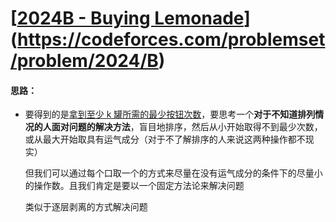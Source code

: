 # [[2024B - Buying Lemonade](https://codeforces.com/problemset/problem/2024/B)](https://codeforces.com/problemset/problem/2024/B)

#### 思路：

- 要得到的是<u>拿到至少 k 罐所需的最少按钮次数</u>，要思考一个**对于不知道排列情况的人面对问题的解决方法**，盲目地排序，然后从小开始取得不到最少次数，或从最大开始取具有运气成分（对于不了解排序的人来说这两种操作都不现实）

  但我们可以通过每个口取一个的方式来尽量在没有运气成分的条件下的尽量小的操作数。且我们肯定是要以一个固定方法论来解决问题

  类似于逐层剥离的方式解决问题